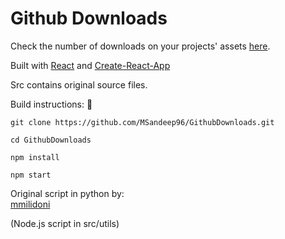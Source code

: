 # Github Downloads

Check the number of downloads on your projects' assets [here](https://msandeep96.github.io/github-downloads).

Built with [React](https://facebook.github.io/react/) and [Create-React-App](https://github.com/facebookincubator/create-react-app)

Src contains original source files.

Build instructions: 💎 

	git clone https://github.com/MSandeep96/GithubDownloads.git

	cd GithubDownloads

	npm install

	npm start

Original script in python by:  
[mmilidoni](https://github.com/mmilidoni/github-downloads-count)  

(Node.js script in src/utils)